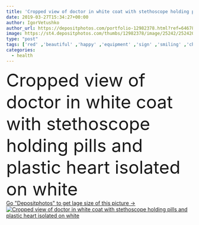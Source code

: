 ```yaml
---
title: 'Cropped view of doctor in white coat with stethoscope holding pills and plastic heart isolated on white'
date: 2019-03-27T15:34:27+00:00
author: IgorVetushko
author_url: https://depositphotos.com/portfolio-12982378.html?ref=64678756
image: https://st4.depositphotos.com/thumbs/12982378/image/25242/252420370/api_thumb_450.jpg?forcejpeg=true
type: "post"
tags: ['red' ,'beautiful' ,'happy' ,'equipment' ,'sign' ,'smiling' ,'cheerful' ,'smile' ,'health' ,'medicine' ,'healthcare' ,'medical' ,'brunette' ,'plastic' ,'symbol' ,'clinical' ,'doctor' ,'heart' ,'woman' ,'stethoscope' ,'treatment' ,'bottles' ,'profession' ,'attractive' ,'pills' ,'Medicare' ,'partial' ,'Cropped' ,'professional occupation' ,'Isolated On White' ,'one person' ,'Studio Shot' ,'Part Of' ,'white coat' ]
categories: 
  - health
---
```

<div aling="center">
            <font size="60"> Cropped view of doctor in white coat with stethoscope holding pills and plastic heart isolated on white</font>   
</div>
<div>
    <a href='https://depositphotos.com/252420370/stock-photo-cropped-view-doctor-white-coat.html?ref=64678756' target=_blank > Go "Depositphotos" to get lage size of this picture ->
        <img href='https://depositphotos.com/252420370/stock-photo-cropped-view-doctor-white-coat.html?ref=64678756' src='https://st4.depositphotos.com/12982378/25242/i/950/depositphotos_252420370-stock-photo-cropped-view-doctor-white-coat.jpg?forcejpeg=true' alt='Cropped view of doctor in white coat with stethoscope holding pills and plastic heart isolated on white' >
    </a>
</div>

